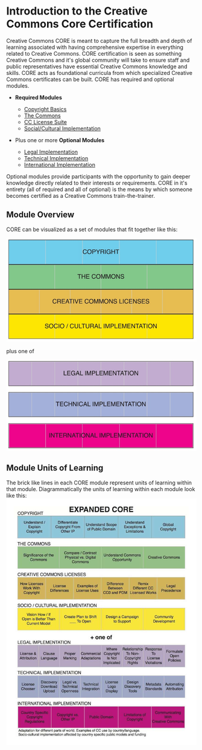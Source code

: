 # Introduction to the Creative Commons Core Certification

Creative Commons CORE is meant to capture the full breadth and depth of learning associated with having comprehensive expertise in everything related to Creative Commons. CORE certification is seen as something Creative Commons and it's global community will take to ensure staff and public representatives have essential Creative Commons knowledge and skills. CORE acts as foundational curricula from which specialized Creative Commons certificates can be built. CORE has required and optional modules.

* **Required Modules**
  * [Copyright Basics](core/copyright.md)
  * [The Commons](core/commons.md)
  * [CC License Suite](core/licenses.md)
  * [Social/Cultural Implementation](core/social-cultural.md)
  
* Plus one or more **Optional Modules**
  * [Legal Implementation](core/legal.md)
  * [Technical Implementation](core/technical.md)
  * [International Implementation](core/international.md)

Optional modules provide participants with the opportunity to gain deeper knowledge directly related to their interests or requirements. CORE in it's entirety (all of required and all of optional) is the means by which someone becomes certified as a Creative Commons train-the-trainer.

## Module Overview
CORE can be visualized as a set of modules that fit together like this:

![Copyright Basics, The Commons, CC Licenses, and Social/Cultural Implementation](img/core-four.jpg "Four Required Modules")

plus one of

![Legal, Technical, or International Implementation](img/core-plus.jpg "Three Optional Modules")


## Module Units of Learning

The brick like lines in each CORE module represent units of learning within that module. Diagrammatically the units of learning within each module look like this:
![Expanded details of core module](img/core-expanded.jpg "Each CORE module breaks down further into units of learning")



